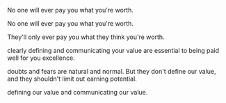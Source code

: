 No one will ever pay you what you're worth.

No one will ever pay you what you're worth.

They'll only ever pay you what they think you're worth.

clearly defining and communicating your value are essential to being paid well for you excellence.



doubts and fears are natural and normal. But they don't define our value, and they shouldn't limit out earning potential.



defining our value and communicating our value.